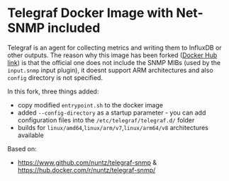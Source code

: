 # Telegraf Docker Image with Net-SNMP included

Telegraf is an agent for collecting metrics and writing them to InfluxDB or other outputs. The reason why this image has been forked ([Docker Hub link](https://hub.docker.com/r/zejdlikt/telegraf-snmp/)) is that the official one does not include the SNMP MIBs (used by the `input.snmp` input plugin), it doesnt support ARM architectures and also `config` directory is not specified.

In this fork, three things added:
* copy modified `entrypoint.sh` to the docker image
* added `--config-directory` as a startup parameter - you can add configuration files into the `/etc/telegraf/telegraf.d/` folder 
* builds for `linux/amd64`,`linux/arm/v7`,`linux/arm64/v8` architectures available

Based on:

* https://www.github.com/nuntz/telegraf-snmp & https://hub.docker.com/r/nuntz/telegraf-snmp/

 
